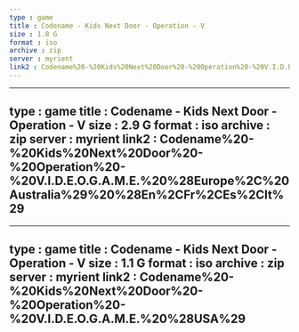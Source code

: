 ```yaml
---
type : game
title : Codename - Kids Next Door - Operation - V
size : 1.8 G
format : iso
archive : zip
server : myrient
link2 : Codename%20-%20Kids%20Next%20Door%20-%20Operation%20-%20V.I.D.E.O.G.A.M.E.%20%28Europe%29%20%28En%2CDe%29
---
```

---
type : game
title : Codename - Kids Next Door - Operation - V
size : 2.9 G
format : iso
archive : zip
server : myrient
link2 : Codename%20-%20Kids%20Next%20Door%20-%20Operation%20-%20V.I.D.E.O.G.A.M.E.%20%28Europe%2C%20Australia%29%20%28En%2CFr%2CEs%2CIt%29
---
---
type : game
title : Codename - Kids Next Door - Operation - V
size : 1.1 G
format : iso
archive : zip
server : myrient
link2 : Codename%20-%20Kids%20Next%20Door%20-%20Operation%20-%20V.I.D.E.O.G.A.M.E.%20%28USA%29
---
